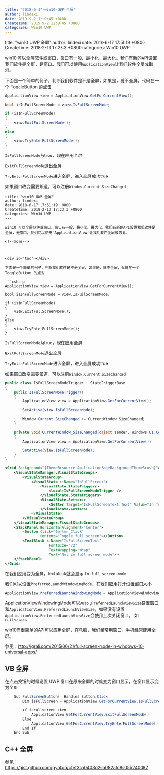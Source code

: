 ```yaml
---
title: "2018-6-17-win10-UWP-全屏"
author: lindexi
date: 2019-9-2 12:9:45 +0800
CreateTime: 2019-9-2 12:9:45 +0800
categories: Win10 UWP
---
```


title: "win10 UWP 全屏"
author: lindexi
date: 2018-6-17 17:51:19 +0800
CreateTime: 2018-2-13 17:23:3 +0800
categories: Win10 UWP

<!--more-->



win10 可以全屏软件或窗口，窗口有一般、最小化、最大化。我们有新的API设置我们软件是全屏，是窗口。我们可以使用`ApplicationView`让我们软件全屏或取消。

<!--more-->



<div id="toc"></div>

下面是一个简单的例子，判断我们软件是不是全屏，如果是，就不全屏，代码在一个 ToggleButton 的点击

```csharp
ApplicationView view = ApplicationView.GetForCurrentView();

bool isInFullScreenMode = view.IsFullScreenMode;

if (isInFullScreenMode)  
{
    view.ExitFullScreenMode();
}
else  
{
    view.TryEnterFullScreenMode();
}
```

`IsFullScreenMode`为true，现在应用全屏

`ExitFullScreenMode`退出全屏

`TryEnterFullScreenMode`进入全屏，进入全屏成功true

如果窗口改变需要知道，可以注册`Window.Current.SizeChanged`

```csharp---
title: "win10 UWP 全屏"
author: lindexi
date: 2018-6-17 17:51:19 +0800
CreateTime: 2018-2-13 17:23:3 +0800
categories: Win10 UWP
---

win10 可以全屏软件或窗口，窗口有一般、最小化、最大化。我们有新的API设置我们软件是全屏，是窗口。我们可以使用`ApplicationView`让我们软件全屏或取消。

<!--more-->



<div id="toc"></div>

下面是一个简单的例子，判断我们软件是不是全屏，如果是，就不全屏，代码在一个 ToggleButton 的点击

```csharp
ApplicationView view = ApplicationView.GetForCurrentView();

bool isInFullScreenMode = view.IsFullScreenMode;

if (isInFullScreenMode)  
{
    view.ExitFullScreenMode();
}
else  
{
    view.TryEnterFullScreenMode();
}
```

`IsFullScreenMode`为true，现在应用全屏

`ExitFullScreenMode`退出全屏

`TryEnterFullScreenMode`进入全屏，进入全屏成功true

如果窗口改变需要知道，可以注册`Window.Current.SizeChanged`

```csharp
public class IsFullScreenModeTrigger : StateTriggerBase  
{
    public IsFullScreenModeTrigger()
    {
        ApplicationView view = ApplicationView.GetForCurrentView();

        SetActive(view.IsFullScreenMode);

        Window.Current.SizeChanged += CurrentWindow_SizeChanged;
    }

    private void CurrentWindow_SizeChanged(object sender, Windows.UI.Core.WindowSizeChangedEventArgs e)
    {
        ApplicationView view = ApplicationView.GetForCurrentView();

        SetActive(view.IsFullScreenMode);
    }
}

```



```xml
<Grid Background="{ThemeResource ApplicationPageBackgroundThemeBrush}">  
    <VisualStateManager.VisualStateGroups>
        <VisualStateGroup>
            <VisualState x:Name="InFullScreen">
                <VisualState.StateTriggers>
                    <local:IsFullScreenModeTrigger />
                </VisualState.StateTriggers>
                <VisualState.Setters>
                    <Setter Target="IsFullScreenText.Text" Value="In full screen mode" />
                </VisualState.Setters>
            </VisualState>
        </VisualStateGroup>
    </VisualStateManager.VisualStateGroups>
    <StackPanel HorizontalAlignment="Center">
        <Button Click="Button_Click" 
                Content="Toggle full screen"></Button>
        <TextBlock x:Name="IsFullScreenText" 
                    FontSize="72" 
                    TextWrapping="Wrap" 
                    Text="Not in full screen mode"/>
    </StackPanel>
</Grid>  
```

在我们应用变为全屏，textblock就会显示 `In full screen mode`

我们可以设置`PreferredLaunchWindowingMode`，在我们应用打开设置窗口大小

```csharp
ApplicationView.PreferredLaunchWindowingMode = ApplicationViewWindowingMode.FullScreen;
```

ApplicationViewWindowingMode可以`Auto` ,`PreferredLaunchViewSize`设置窗口和`ApplicationView.PreferredLaunchViewSize`，如果没有设置`ApplicationView.PreferredLaunchViewSize`会使用上次关闭窗口， 如`FullScreen`

win10有很简单的API可以应用全屏，在电脑，我们经常用窗口，手机经常使用全屏。

参见：http://igrali.com/2015/06/21/full-screen-mode-in-windows-10-universal-apps/

<!-- 对于窗口大小，参见：win10_uwp_she_zhi_qi_dong_chuang_kou_da_xiao_huo_q.md -->

## VB 全屏

在点击按钮的时候设置 UWP 窗口在原来全屏的时候变为窗口显示，在窗口显示变为全屏

```csharp
    Sub FullScreenButton() Handles Button.Click
        Dim isFullScreen = ApplicationView.GetForCurrentView.IsFullScreenMode

        If isFullScreen Then
            ApplicationView.GetForCurrentView.ExitFullScreenMode()
        Else
            ApplicationView.GetForCurrentView.TryEnterFullScreenMode()
        End If
    End Sub
```


## C++ 全屏

<script src="https://gist.github.com/gyakoo/cfef3ca0403d26a082afc8c055240082.js"></script>

参见：https://gist.github.com/gyakoo/cfef3ca0403d26a082afc8c055240082



